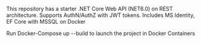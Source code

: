This repository has a starter .NET Core Web API (NET6.0) on REST architecture. 
Supports AuthN/AuthZ with JWT tokens. Includes MS Identity, EF Core with MSSQL on Docker

Run Docker-Compose up --build to launch the project in Docker Containers
